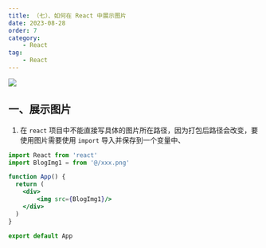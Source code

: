 ```yaml
---
title: （七）、如何在 React 中展示图片
date: 2023-08-28
order: 7
category:
    - React
tag: 
    - React
---
```


![](https://image.zswei.xyz/img/20230828152152.png)

## 一、展示图片
1. 在 `react` 项目中不能直接写具体的图片所在路径，因为打包后路径会改变，要使用图片需要使用 `import` 导入并保存到一个变量中、
```jsx
import React from 'react'
import BlogImg1 = from '@/xxx.png'

function App() {
  return (
    <div>
        <img src={BlogImg1}/>
    </div>
  )
}

export default App
```

